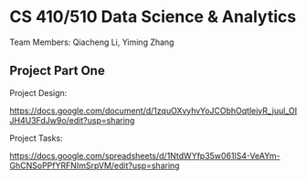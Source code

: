 # CS 410/510 Data Science & Analytics

Team Members: Qiacheng Li, Yiming Zhang

## Project Part One

Project Design:

https://docs.google.com/document/d/1zquOXvyhvYoJCObhOqtlejyR_juul_OIJH4U3FdJw9o/edit?usp=sharing

Project Tasks:

https://docs.google.com/spreadsheets/d/1NtdWYfp35w061lS4-VeAYm-GhCNSoPPfYRFNImSrpVM/edit?usp=sharing


